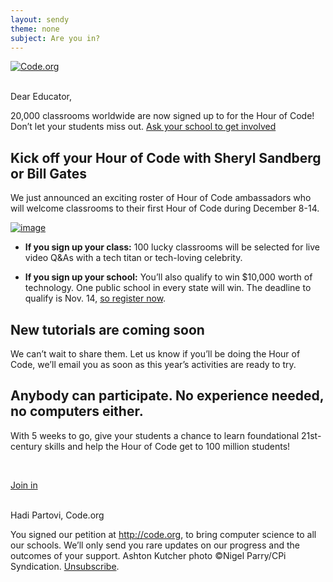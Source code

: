 ```yaml
---
layout: sendy
theme: none
subject: Are you in?
---
```


[![Code.org](/images/fit-48/logo.png)](/)

<br/>
Dear Educator,

20,000 classrooms worldwide are now signed up to for the Hour of Code! Don’t let your students miss out. [Ask your school to get involved](http://hourofcode.com/)

## Kick off your Hour of Code with Sheryl Sandberg or Bill Gates 

We just announced an exciting roster of Hour of Code ambassadors who will welcome classrooms to their first Hour of Code during December 8-14.

[![image](/images/celeb-collage-banner.png)](http://hourofcode.com/)


- **If you sign up your class:** 100 lucky classrooms will be selected for live video Q&As with a tech titan or tech-loving celebrity.

- **If you sign up your school:** You’ll also qualify to win $10,000 worth of technology. One public school in every state will win. The deadline to qualify is Nov. 14, [so register now](http://hourofcode.com/).

## New tutorials are coming soon
We can’t wait to share them. Let us know if you’ll be doing the Hour of Code, we’ll email you as soon as this year’s activities are ready to try.

## Anybody can participate. No experience needed, no computers either.

With 5 weeks to go, give your students a chance to learn foundational 21st-century skills and help the Hour of Code get to 100 million students!

<br/>

[Join in](http://hourofcode.com/)

<br/>
Hadi Partovi, Code.org


You signed our petition at http://code.org, to bring computer science to all our schools. We’ll only send you rare updates on our progress and the outcomes of your support. Ashton Kutcher photo &copy;Nigel Parry/CPi Syndication. [Unsubscribe](<%= unsubscribe_link %>).
